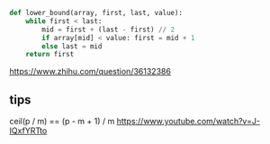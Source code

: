 ```python
def lower_bound(array, first, last, value):
    while first < last:
        mid = first + (last - first) // 2
        if array[mid] < value: first = mid + 1
        else last = mid
    return first
```
https://www.zhihu.com/question/36132386

## tips
ceil(p / m) == (p - m + 1) / m 
https://www.youtube.com/watch?v=J-IQxfYRTto